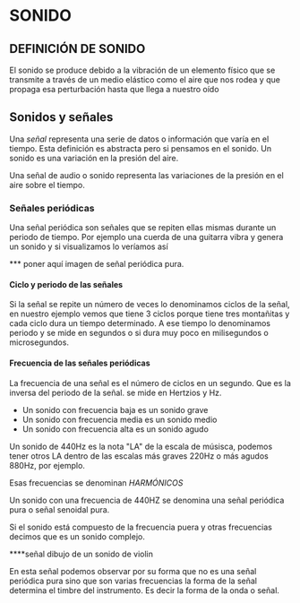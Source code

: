 # SONIDO

## DEFINICIÓN DE SONIDO

El sonido se produce debido a la vibración de un elemento físico que se transmite a través de un medio elástico como el aire que nos rodea y que propaga esa perturbación hasta que llega a nuestro oído


###

## Sonidos y señales

Una *señal* representa una serie de datos o información que varía en el tiempo. Esta definición es abstracta pero si pensamos en el sonido. Un sonido es una variación en la presión del aire.

Una señal de audio o sonido representa las variaciones de la presión en el aire sobre el tiempo.

### Señales periódicas

  Una señal periódica son señales que se repiten ellas mismas durante un periodo de tiempo. Por ejemplo una cuerda de una guitarra vibra y genera un sonido y si visualizamos
  lo veríamos así
  
  *** poner aquí imagen de señal periódica pura.
  
 #### Ciclo y periodo de las señales
 Si la señal se repite un número de veces lo denominamos ciclos de la señal, en nuestro ejemplo vemos que tiene 3 ciclos porque tiene tres montañitas y cada ciclo dura un tiempo
  determinado. A ese tiempo lo denominamos periodo y se mide en segundos o si dura muy poco en milisegundos o microsegundos.
  
 #### Frecuencia de las señales periódicas
 
 La frecuencia de una señal es el número de ciclos en un segundo. Que es la inversa del periodo de la señal. se mide en Hertzios y Hz.
 
 * Un sonido con frecuencia baja es un sonido grave
 * Un sonido con frecuencia media es un sonido medio
 * Un sonido con frecuencia alta es un sonido agudo

Un sonido de 440Hz es la nota "LA" de la escala de músisca, podemos tener otros LA dentro de las escalas más graves 220Hz o más agudos 880Hz, por ejemplo.

Esas frecuencias se denominan *HARMÓNICOS*

Un sonido con una frecuencia de 440HZ se denomina una señal periódica pura o señal senoidal pura.

Si el sonido está compuesto de la frecuencia puera y otras frecuencias decimos que es un sonido complejo.



****señal dibujo de un sonido de violin

En esta señal podemos observar por su forma que no es una señal periódica pura sino que son varias frecuencias la forma de la señal determina el timbre del instrumento. Es decir
la forma de la onda o señal.
  
 

